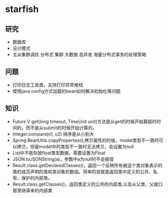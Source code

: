 # starfish

## 研究

- 数据库
- 设计模式
- 主从集群调优 分布式 集群 大数据 高并发 海量分布式事务的处理策略

## 问题
- 打印日志工具类，支持打印异常堆栈
- 使用java config方式加载的bean如何解决初始化等问题

## 知识
- Future V get(long timeout, TimeUnit unit)方法是从get的时候开始算超时时间的，而不是从submit的时候开始计算的。
- Integer.compare(o1, o2) 排序是从小到大
- Spring BeanUtils.copyProperties();拷贝属性的时候，model类型不一致时可以拷贝，但是model中的类型不一致时无法拷贝，会设置为null
- List中不能存放float类型数据，需要设置为Float
- JSON.toJSONString(a)，参数中a为null时不会报错
- Result.class.getDeclaredClasses()，返回一个反映所有被这个类对象表示的类的成员声明的类和类对象的数组。简单的说就是返回类中定义的公共、私有、保护的内部类。
- Result.class.getClasses()，返回类定义的公共的内部类,以及从父类、父接口那里继承来的内部类
